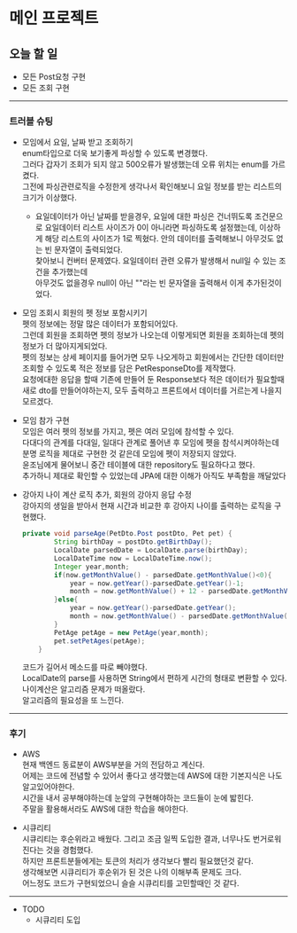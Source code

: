 # 메인 프로젝트
## 오늘 할 일
- 모든 Post요청 구현
- 모든 조회 구현

---

### 트러블 슈팅
- 모임에서 요일, 날짜 받고 조회하기  
enum타입으로 더욱 보기좋게 파싱할 수 있도록 변경했다.  
그러다 갑자기 조회가 되지 않고 500오류가 발생했는데 오류 위치는 enum를 가르켰다.  
그전에 파싱관련로직을 수정한게 생각나서 확인해보니 요일 정보를 받는 리스트의 크기가 이상했다.  
    - 요일데이터가 아닌 날짜를 받을경우, 요일에 대한 파싱은 건너뛰도록 조건문으로 요일데이터 리스트 사이즈가 0이 아니라면
    파싱하도록 설정했는데, 이상하게 해당 리스트의 사이즈가 1로 찍혔다. 안의 데이터를 출력해보니 아무것도 없는 빈 문자열이 출력되었다.  
    찾아보니 컨버터 문제였다. 요일데이터 관련 오류가 발생해서 null일 수 있는 조건을 추가했는데  
    아무것도 없을경우 null이 아닌 ""라는 빈 문자열을 출력해서 이게 추가된것이었다.  

- 모임 조회시 회원의 펫 정보 포함시키기  
펫의 정보에는 정말 많은 데이터가 포함되어있다.  
그런데 회원을 조회하면 펫의 정보가 나오는데 이렇게되면 회원을 조회하는데 펫의 정보가 더 많아지게되었다.  
펫의 정보는 상세 페이지를 들어가면 모두 나오게하고 회원에서는 간단한 데이터만 조회할 수 있도록 적은 정보를 담은 PetResponseDto를 제작했다.  
요청에대한 응답을 할때 기존에 만들어 둔 Response보다 적은 데이터가 필요할때  
새로 dto를 만들어야하는지, 모두 출력하고 프론트에서 데이터를 거르는게 나을지 모르겠다.  

- 모임 참가 구현  
모임은 여러 펫의 정보를 가지고, 펫은 여러 모임에 참석할 수 있다.  
다대다의 관계를 다대일, 일대다 관계로 풀어낸 후 모임에 펫을 참석시켜야하는데  
분명 로직을 제대로 구현한 것 같은데 모임에 펫이 저장되지 않았다.  
윤조님에게 물어보니 중간 테이블에 대한 repository도 필요하다고 했다.  
추가하니 제대로 확인할 수 있었는데 JPA에 대한 이해가 아직도 부족함을 깨달았다  

- 강아지 나이 계산 로직 추가, 회원의 강아지 응답 수정  
강아지의 생일을 받아서 현재 시간과 비교한 후 강아지 나이를 출력하는 로직을 구현했다.  
    ```java
    private void parseAge(PetDto.Post postDto, Pet pet) {
            String birthDay = postDto.getBirthDay();
            LocalDate parsedDate = LocalDate.parse(birthDay);
            LocalDateTime now = LocalDateTime.now();
            Integer year,month;
            if(now.getMonthValue() - parsedDate.getMonthValue()<0){
                year = now.getYear()-parsedDate.getYear()-1;
                month = now.getMonthValue() + 12 - parsedDate.getMonthValue();
            }else{
                year = now.getYear()-parsedDate.getYear();
                month = now.getMonthValue() - parsedDate.getMonthValue();
            }
            PetAge petAge = new PetAge(year,month);
            pet.setPetAges(petAge);
        }
    ```
    코드가 길어서 메소드를 따로 빼야했다.  
    LocalDate의 parse를 사용하면 String에서 편하게 시간의 형태로 변환할 수 있다.  
    나이계산은 알고리즘 문제가 떠올랐다.  
    알고리즘의 필요성을 또 느낀다.

---

### 후기  
- AWS  
현재 백엔드 동료분이 AWS부분을 거의 전담하고 계신다.  
어제는 코드에 전념할 수 있어서 좋다고 생각했는데 AWS에 대한 기본지식은 나도 알고있어야한다.  
시간을 내서 공부해야하는데 눈앞의 구현해야하는 코드들이 눈에 밟힌다.  
주말을 활용해서라도 AWS에 대한 학습을 해야한다.  

- 시큐리티  
시큐리티는 후순위라고 배웠다. 그리고 조금 일찍 도입한 결과, 너무나도 번거로워진다는 것을 경험했다.  
하지만 프론트분들에게는 토큰의 처리가 생각보다 빨리 필요했던것 같다.  
생각해보면 시큐리티가 후순위가 된 것은 나의 이해부족 문제도 크다.  
어느정도 코드가 구현되었으니 슬슬 시큐리티를 고민할때인 것 같다.

---
- TODO
    - 시큐리티 도입